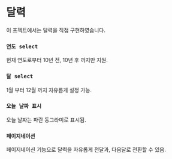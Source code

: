 # 달력

이 프젝트에서는 달력을 직접 구현하였습니다.

### `연도 select`

현재 연도로부터 10년 전, 10년 후 까지만 지원.

### `달 select`

1월 부터 12월 까지 자유롭게 설정 가능.

### `오늘 날짜 표시`

오늘 날짜는 파란 동그라미로 표시됨.

### `페이지네이션`

페이지네이션 기능으로 달력을 자유롭게 전달과, 다음달로 전환할 수 있음.

